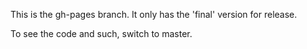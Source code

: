 This is the gh-pages branch. It only has the 'final' version for release.

To see the code and such, switch to master.
